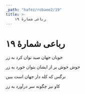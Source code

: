 ```yaml
---
_path: "hafez/robaee2/19"
title: >-
    رباعی شمارهٔ ۱۹
---
```

# رباعی شمارهٔ ۱۹

<div class="b" id="bn1"><div class="m1"><p>خوبان جهان صید توان کرد به زر</p></div>
<div class="m2"><p>خوش خوش بر از ایشان بتوان خورد به زر</p></div></div>
<div class="b" id="bn2"><div class="m1"><p>نرگس که کله دار جهان است ببین</p></div>
<div class="m2"><p>کاو نیز چگونه سر درآورد به زر</p></div></div>
